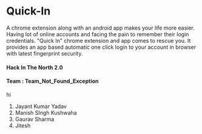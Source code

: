 # Quick-In

A chrome extension along with an android app makes your life more easier. Having lot of online accounts and facing the pain to remember their login credentials. "Quick In" chrome extension and app comes to rescue you. It provides an app based automatic one click login to your account in browser with latest fingerprint security.


#### Hack In The North 2.0

#### Team : Team_Not_Found_Exception
hi
1. Jayant Kumar Yadav
2. Manish SIngh Kushwaha
3. Gaurav Sharma
4. Jitesh
